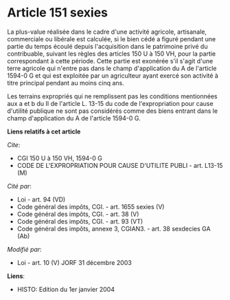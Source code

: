 # Article 151 sexies

La plus-value réalisée dans le cadre d'une activité agricole, artisanale, commerciale ou libérale est calculée, si le bien
cédé a figuré pendant une partie du temps écoulé depuis l'acquisition dans le patrimoine privé du contribuable, suivant les
règles des articles 150 U à 150 VH, pour la partie correspondant à cette période. Cette partie est exonérée s'il s'agit d'une
terre agricole qui n'entre pas dans le champ d'application du A de l'article 1594-0 G et qui est exploitée par un agriculteur
ayant exercé son activité à titre principal pendant au moins cinq ans.

Les terrains expropriés qui ne remplissent pas les conditions mentionnées aux a et b du II de l'article L. 13-15 du code de
l'expropriation pour cause d'utilité publique ne sont pas considérés comme des biens entrant dans le champ d'application du A
de l'article 1594-0 G.

**Liens relatifs à cet article**

_Cite_:

  - CGI 150 U à 150 VH, 1594-0 G
  - CODE DE L'EXPROPRIATION POUR CAUSE D'UTILITE PUBLI - art. L13-15 (M)

_Cité par_:

  - Loi - art. 94 (VD)
  - Code général des impôts, CGI. - art. 1655 sexies (V)
  - Code général des impôts, CGI. - art. 38 (V)
  - Code général des impôts, CGI. - art. 93 (VT)
  - Code général des impôts, annexe 3, CGIAN3. - art. 38 sexdecies GA (Ab)

_Modifié par_:

  - Loi - art. 10 (V) JORF 31 décembre 2003

**Liens**:

  - HISTO: Edition du 1er janvier 2004
